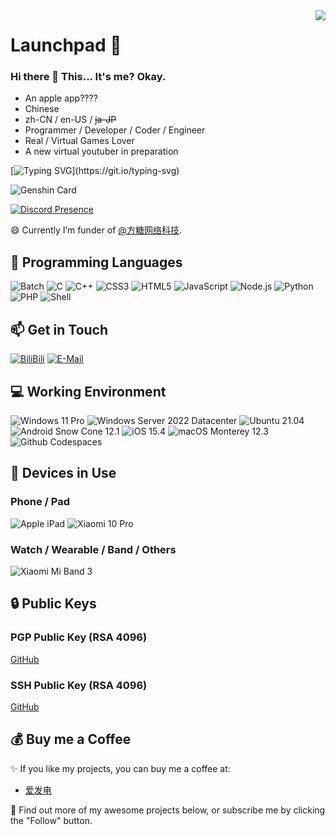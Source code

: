 <img align="right" src="https://github-readme-stats.vercel.app/api?username=rdp-studio&show_icons=true&hide_border=true&icon_color=000&title_color=000&include_all_commits_disable=false&custom_title=Launchpad&count_private=true">

# Launchpad 🔭

### Hi there 👋 This... It's me? Okay.

- An apple app????
- Chinese
- zh-CN / en-US / ~~ja-JP~~
- Programmer / Developer / Coder / Engineer
- Real / Virtual Games Lover
- A new virtual youtuber in preparation

[![Typing SVG](https://readme-typing-svg.herokuapp.com?duration=6000&color=F79A82&vCenter=true&lines=%F0%9F%92%96+Let's+give+it+a+shot!+Go+on+and+catch+the+dream!)](https://git.io/typing-svg)

<img alt="Genshin Card" src="https://genshin-card.getloli.com/rand/334875644.png">

[![Discord Presence](https://lanyard.cnrad.dev/api/640852402039422986)](https://discord.com/users/640852402039422986)

😄 Currently I’m funder of [@方糖网络科技](https://github.com/rdpstudio2019).

## 🌱 Programming Languages

![Batch](https://img.shields.io/badge/-Batch-4d4d4d?style=flat-square&logo=windows%20terminal&logoColor=fff)
![C](https://img.shields.io/badge/-C-a8b9cc?style=flat-square&logo=C&logoColor=fff)
![C++](https://img.shields.io/badge/-C%2b%2b-00599c?style=flat-square&logo=C%2b%2b&logoColor=fff)
![CSS3](https://img.shields.io/badge/-CSS3-1572b6?style=flat-square&logo=CSS3&labelColor=1572b6)
![HTML5](https://img.shields.io/badge/-HTML5-e34f26?style=flat-square&logo=HTML5&logoColor=fff)
![JavaScript](https://img.shields.io/badge/-JavaScript-f7df1e?style=flat-square&logo=JavaScript&labelColor=f7df1e&logoColor=000)
![Node.js](https://img.shields.io/badge/-Node.js-339933?style=flat-square&logo=Node.js&logoColor=fff)
![Python](https://img.shields.io/badge/-Python-3776ab?style=flat-square&logo=python&logoColor=fff)
![PHP](https://img.shields.io/badge/-PHP-777bb4?style=flat-square&logo=PHP&logoColor=fff)
![Shell](https://img.shields.io/badge/-Shell-4eaa25?style=flat-square&logo=gnu%20bash&logoColor=fff)

## 📫 Get in Touch

[![BiliBili](https://img.shields.io/badge/-启动台Launchpad-00a1d6?style=flat-square&logo=bilibili&logoColor=fff)](https://space.bilibili.com/392383363)
[![E-Mail](https://img.shields.io/badge/-admin@rdpstudio.top-168de2?style=flat-square&logo=mail.ru&logoColor=white&labelColor=168de2)](mailto:admin_at_rdpstudio.top)

## 💻 Working Environment

![Windows 11 Pro](https://img.shields.io/badge/Windows%2011%20Pro-00adef?style=flat-square&logo=windows&logoColor=ffffff)
![Windows Server 2022 Datacenter](https://img.shields.io/badge/Windows%20Server%202022%20Datacenter-00adef?style=flat-square&logo=windows&logoColor=ffffff)
![Ubuntu 21.04](https://img.shields.io/badge/Ubuntu%2021.04-dd4814?style=flat-square&logo=ubuntu&logoColor=ffffff)
![Android Snow Cone 12.1](https://img.shields.io/badge/Android%20Snow%20Cone%2012.1-3ddc84?style=flat-square&logo=android&logoColor=ffffff)
![iOS 15.4](https://img.shields.io/badge/iOS%2015.4-000000?style=flat-square&logo=iOS&logoColor=ffffff)
![macOS Monterey 12.3](https://img.shields.io/badge/macOS%20Monterey%2012.3-000000?style=flat-square&logo=macos&logoColor=ffffff)
![Github Codespaces](https://img.shields.io/badge/Github%20Codespaces-000000?style=flat-square)

## 📱 Devices in Use

### Phone / Pad

![Apple iPad](https://img.shields.io/badge/Apple%20iPad-a2aaad?style=flat-square&logo=apple&logoColor=ffffff)
![Xiaomi 10 Pro](https://img.shields.io/badge/Xiaomi%2010%20Pro-fd4900?style=flat-square&logo=xiaomi&logoColor=ffffff)

### Watch / Wearable / Band / Others

![Xiaomi Mi Band 3](https://img.shields.io/badge/Xiaomi%20Mi%20Band%203-fd4900?style=flat-square&logo=xiaomi&logoColor=ffffff)

## 🔒 Public Keys

### PGP Public Key (RSA 4096)

[GitHub](https://github.com/rdp-studio.gpg)

### SSH Public Key (RSA 4096)

[GitHub](https://github.com/rdp-studio.keys)

## 💰 Buy me a Coffee

✨ If you like my projects, you can buy me a coffee at:
 - [爱发电](https://afdian.net/@rdpstudio)

🤔 Find out more of my awesome projects below, or subscribe me by clicking the "Follow" button.

<!--
**rdp-studio/rdp-studio** is a ✨ _special_ ✨ repository because its `README.md` (this file) appears on your GitHub profile.
Here are some ideas to get you started:
- 🔭 I’m currently working on ...
- 🌱 I’m currently learning ...
- 👯 I’m looking to collaborate on ...
- 🤔 I’m looking for help with ...
- 💬 Ask me about ...
- 📫 How to reach me: ...
- 😄 Pronouns: ...
- ⚡ Fun fact: ...
-->
